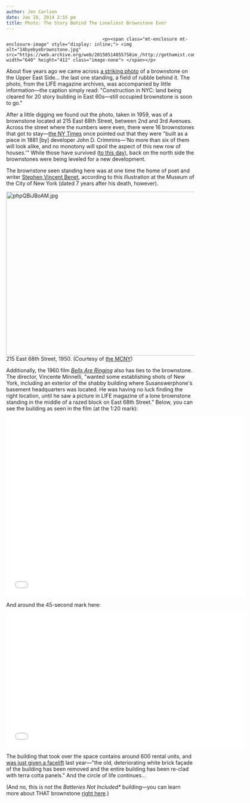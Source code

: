 ```yaml
---
author: Jen Carlson
date: Jan 28, 2014 2:55 pm
title: Photo: The Story Behind The Loneliest Brownstone Ever
---
```


	
										<p><span class="mt-enclosure mt-enclosure-image" style="display: inline;"> <img alt="14byebyebrownstone.jpg" src="https://web.archive.org/web/20150514055758im_/http://gothamist.com/attachments/arts_jen/14byebyebrownstone.jpg" width="640" height="412" class="image-none"> </span></p>

<p>About five years ago we came across <a href="https://web.archive.org/web/20150514055758/http://gothamist.com/2009/11/10/flashback_last_brownstone_standing.php">a striking photo</a> of a brownstone on the Upper East Side... the last one standing, a field of rubble behind it. The photo, from the LIFE magazine archives, was accompanied by little information&#x2014;the caption simply read: &quot;Construction in NYC: land being cleared for 20 story building in East 60s&#x2014;still occupied brownstone is soon to go.&quot;</p>

<p>After a little digging we found out the photo, taken in 1959, was of a brownstone located at 215 East 68th Street, between 2nd and 3rd Avenues. Across the street where the numbers were even, there were 16 brownstones that got to stay&#x2014;<a href="https://web.archive.org/web/20150514055758/http://www.nytimes.com/2008/07/06/realestate/06scap.html">the NY Times</a> once pointed out that they were &quot;built as a piece in 1881 [by] developer John D. Crimmins&#x2014;&apos;No more than six of them will look alike, and no monotony will spoil the aspect of this new row of houses.&apos;&quot; While those have survived (<a href="https://web.archive.org/web/20150514055758/https://www.google.com/maps/preview/@40.766646,-73.96117,3a,90y,211.4h,90.91t/data=!3m4!1e1!3m2!1sX8PuWfSbwupzFUX0CjBdKA!2e0!6m1!1e1?hl=en">to this day</a>), back on the north side the brownstones were being leveled for a new development. </p>

<p>The brownstone seen standing here was at one time the home of poet and writer <a href="https://web.archive.org/web/20150514055758/http://www.poets.org/poet.php/prmPID/618">Stephen Vincent Benet</a>, according to this illustration at the Museum of the City of New York (dated 7 years after his death, however). </p>

<p><span class="mt-enclosure mt-enclosure-image" style="display: inline;"> <img alt="phpQBiJBoAM.jpg" src="https://web.archive.org/web/20150514055758im_/http://gothamist.com/attachments/arts_jen/phpQBiJBoAM.jpg" width="640" height="438" class="image-none"> </span><br>
<span class="photo_caption">215 East 68th Street, 1950. (Courtesy of <a href="https://web.archive.org/web/20150514055758/http://mcny.org/">the MCNY</a>)</span></p>

<p>Additionally, the 1960 film <a href="https://web.archive.org/web/20150514055758/http://www.tcm.com/tcmdb/title/68432/Bells-Are-Ringing/articles.html"><em>Bells Are Ringing</em></a> also has ties to the brownstone. The director, Vincente Minnelli, &quot;wanted some establishing shots of New York, including an exterior of the shabby building where Susanswerphone&apos;s basement headquarters was located. He was having no luck finding the right location, until he saw a picture in LIFE magazine of a lone brownstone standing in the middle of a razed block on East 68th Street.&quot; Below, you can see the building as seen in the film (at the 1:20 mark): </p>

<p><iframe width="640" height="480" src="//web.archive.org/web/20150514055758if_/http://www.youtube.com/embed/Z9vKQ_jQdgY" frameborder="0" allowfullscreen></iframe></p>

<p>And around the 45-second mark here:</p>

<p><iframe width="640" height="360" src="//web.archive.org/web/20150514055758if_/http://www.youtube.com/embed/9YAnqOcE_Xc" frameborder="0" allowfullscreen></iframe></p>

<p>The building that took over the space contains around 600 rental units, and <a href="https://web.archive.org/web/20150514055758/http://www.prweb.com/releases/2013/4/prweb10597492.htm">was just given a facelift</a> last year&#x2014;&quot;the old, deteriorating white brick fa&#xE7;ade of the building has been removed and the entire building has been re-clad with terra cotta panels.&quot; And the circle of life continues...</p>

<p>(And no, this is not the <em>Batteries Not Included*</em> building&#x2014;you can learn more about THAT brownstone <a href="https://web.archive.org/web/20150514055758/http://gothamist.com/2014/01/29/batteries_not_included_building.php">right here</a>.)</p>					
										
									
				